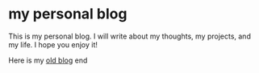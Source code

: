 # my personal blog

This is my personal blog. I will write about my thoughts, my projects, and my life. I hope you enjoy it!

Here is my [old blog](https://github.com/charlesMYoung/density-debris)
 end
